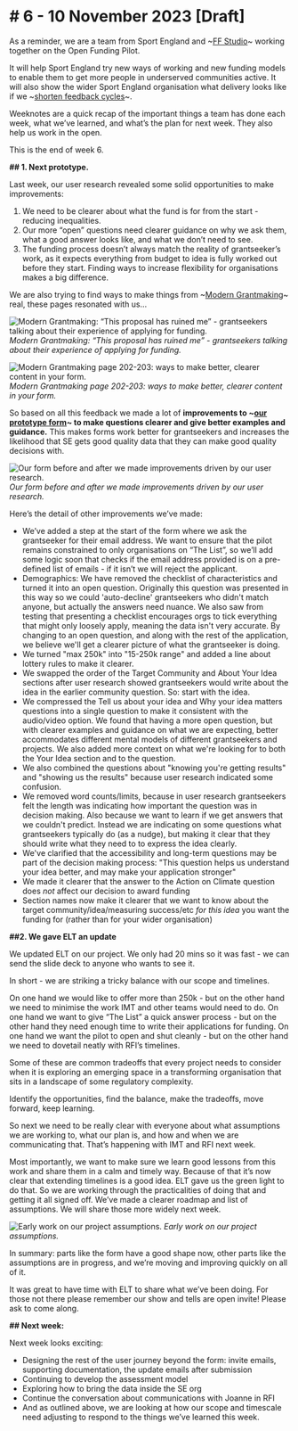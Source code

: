# # 6 - 10 November 2023 [Draft]
As a reminder, we are a team from Sport England and ~[FF Studio](https://www.ff.studio/)~ working together on the Open Funding Pilot.

It will help Sport England try new ways of working and new funding models to enable them to get more people in underserved communities active. It will also show the wider Sport England organisation what delivery looks like if we ~[shorten feedback cycles](https://www.atlassian.com/blog/productivity/shorten-feedback-loops-reduce-teams-stress)~.

Weeknotes are a quick recap of the important things a team has done each week, what we’ve learned, and what’s the plan for next week. They also help us work in the open.

This is the end of week 6.

**## 1. Next prototype.** 

Last week, our user research revealed some solid opportunities to make improvements:

1. We need to be clearer about what the fund is for from the start - reducing inequalities.
2. Our more “open” questions need clearer guidance on why we ask them, what a good answer looks like, and what we don’t need to see. 
3. The funding process doesn’t always match the reality of grantseeker’s work, as it expects everything from budget to idea is fully worked out before they start. Finding ways to increase flexibility for organisations makes a big difference. 

We are also trying to find ways to make things from ~[Modern Grantmaking](https://moderngrantmaking.com/book/)~ real, these pages resonated with us…

![Modern Grantmaking: “This proposal has ruined me” - grantseekers talking about their experience of applying for funding.](/open-funding-pilot/images/ffse_w6_modern-grantmaking-1.jpg)
*Modern Grantmaking: “This proposal has ruined me” - grantseekers talking about their experience of applying for funding.*

![Modern Grantmaking page 202-203: ways to make better, clearer content in your form.](/open-funding-pilot/images/ffse_w6_modern-grantmaking-2.jpg)
*Modern Grantmaking page 202-203: ways to make better, clearer content in your form.*

So based on all this feedback we made a lot of **improvements to ~[our prototype form](https://k80cndes65w.typeform.com/to/vkaGkN5G)~ to make questions clearer and give better examples and guidance.** This makes forms work better for grantseekers and increases the likelihood that SE gets good quality data that they can make good quality decisions with.

![Our form before and after we made improvements driven by our user research.](/open-funding-pilot/images/ffse_w6_before_and_after.png)
*Our form before and after we made improvements driven by our user research.*

Here’s the detail of other improvements we’ve made:

* We’ve added a step at the start of the form where we ask the grantseeker for their email address. We want to ensure that the pilot remains constrained to only organisations on “The List”, so we’ll add some logic soon that checks if the email address provided is on a pre-defined list of emails - if it isn’t we will reject the applicant.
* Demographics: We have removed the checklist of characteristics and turned it into an open question. Originally this question was presented in this way so we could 'auto-decline' grantseekers who didn't match anyone, but actually the answers need nuance. We also saw from testing that presenting a checklist encourages orgs to tick everything that might only loosely apply, meaning the data isn't very accurate. By changing to an open question, and along with the rest of the application, we believe we'll get a clearer picture of what the grantseeker is doing.
* We turned "max 250k" into "15-250k range" and added a line about lottery rules to make it clearer.
* We swapped the order of the Target Community and About Your Idea sections after user research showed grantseekers would write about the idea in the earlier community question. So: start with the idea.
* We compressed the Tell us about your idea and Why your idea matters questions into a single question to make it consistent with the audio/video option. We found that having a more open question, but with clearer examples and guidance on what we are expecting, better accommodates different mental models of different grantseekers and projects. We also added more context on what we're looking for to both the Your Idea section and to the question.
* We also combined the questions about "knowing you're getting results" and "showing us the results" because user research indicated some confusion.
* We removed word counts/limits, because in user research grantseekers felt the length was indicating how important the question was in decision making. Also because we want to learn if we get answers that we couldn't predict. Instead we are indicating on some questions what grantseekers typically do (as a nudge), but making it clear that they should write what they need to to express the idea clearly.
* We've clarified that the accessibility and long-term questions may be part of the decision making process: "This question helps us understand your idea better, and may make your application stronger"
* We made it clearer that the answer to the Action on Climate question does *not* affect our decision to award funding
* Section names now make it clearer that we want to know about the target community/idea/measuring success/etc *for this idea* you want the funding for (rather than for your wider organisation)


**##2. We gave ELT an update**

We updated ELT on our project. We only had 20 mins so it was fast - we can send the slide deck to anyone who wants to see it. 

In short - we are striking a tricky balance with our scope and timelines. 

On one hand we would like to offer more than 250k - but on the other hand we need to minimise the work IMT and other teams would need to do. On one hand we want to give “The List” a quick answer process - but on the other hand they need enough time to write their applications for funding. On one hand we want the pilot to open and shut cleanly - but on the other hand we need to dovetail neatly with RFI’s timelines.

Some of these are common tradeoffs that every project needs to consider when it is exploring an emerging space in a transforming organisation that sits in a landscape of some regulatory complexity. 

Identify the opportunities, find the balance, make the tradeoffs, move forward, keep learning.

So next we need to be really clear with everyone about what assumptions we are working to, what our plan is, and how and when we are communicating that. That’s happening with IMT and RFI next week. 

Most importantly, we want to make sure we learn good lessons from this work and share them in a calm and timely way. Because of that it’s now clear that extending timelines is a good idea. ELT gave us the green light to do that. So we are working through the practicalities of doing that and getting it all signed off. We’ve made a clearer roadmap and list of assumptions. We will share those more widely next week.

![Early work on our project assumptions.](/open-funding-pilot/images/ffse_w6_working_assumptions.png)
*Early work on our project assumptions.*

In summary: parts like the form have a good shape now, other parts like the assumptions are in progress, and we’re moving and improving quickly on all of it.

It was great to have time with ELT to share what we’ve been doing. For those not there please remember our show and tells are open invite! Please ask to come along.


**## Next week:**

Next week looks exciting: 

* Designing the rest of the user journey beyond the form: invite emails, supporting documentation, the update emails after submission
* Continuing to develop the assessment model 
* Exploring how to bring the data inside the SE org
* Continue the conversation about communications with Joanne in RFI
* And as outlined above, we are looking at how our scope and timescale need adjusting to respond to the things we’ve learned this week.

